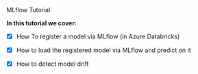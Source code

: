 MLflow Tutorial


**In this tutorial we cover:**
- [x] How To register a model via MLflow (in Azure Databricks)
- [x] How to load the registered model via MLflow and predict on it
- [x] How to detect model drift



